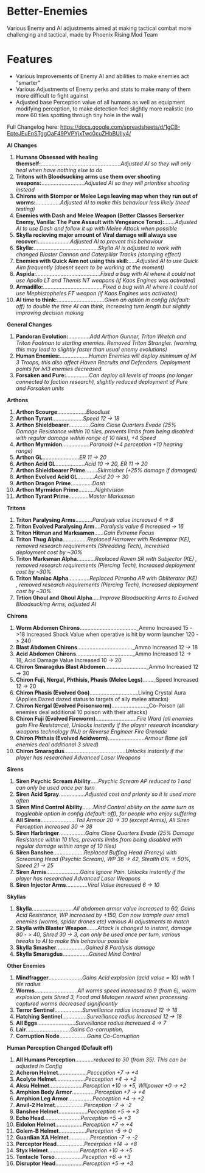 # Better-Enemies
Various Enemy and AI adjustments aimed at making tactical combat more challenging and tactical, made by Phoenix Rising Mod Team 

# Features
- Various Improvements of Enemy AI and abilities to make enemies act "smarter"
- Various Adjustments of Enemy perks and stats to make many of them more difficult to fight against
- Adjusted base Perception value of all humans as well as equipment modifying perception, to make detection feel slightly more realistic (no more 60 tiles spotting through tiny hole in the wall)

Full Changelog here: https://docs.google.com/spreadsheets/d/1gCB-EpteJEuEnSTggOaF49PVPYjxTwc0cuZHbBUIIy4/

**AI Changes**

1. **Humans Obsessed with healing themself:**...................................................._Adjusted AI so they will only heal when have nothing else to do_
2. **Tritons with Bloodsucking arms use them over shooting weapons:**............................_Adjusted AI so they will prioritise shooting instead_
3. **Chirons with Stomper or Melee Legs leaving map when they run out of worms:**................_Adjusted AI to make this behaviour less likely (need testing)_
4. **Enemies with Dash and Melee Weapon (Better Classes Berserker Enemy, Vanilla: The Pure Assault with Vengeance Torso):**......._Adjusted AI to use Dash and follow it up with Melee Attack when possible_
5. **Skylla recieving major amount of Viral damage will always use recover:**....................._Adjusted AI to prevent this behaviour_
6. **Skylla:**.........................................._Skylla AI is adjusted to work with changed Blaster Cannon and Caterpillar Tracks (stomping effect)_
7. **Enemies with Quick Aim not using this skill:**....._Adjusted AI to use Quick Aim frequently (doesnt seem to be working at the moment)_
8. **Aspida:**.........................................._Fixed a bug with AI where it could not use Apollo LT and Themis NT weapons (if Kaos Engines was activated)_
9. **Armadillo:**......................................._Fixed a bug with AI where it could not use Mephistopheles FT weapon (if Kaos Engines was activated)_
10. **AI time to think:**..............................._Given an option in config (default: off) to double the time AI can think, increasing turn length but slightly improving decision making_
	
**General Changes**

1. **Pandoran Evolution:**.............._Add Arthon Gunner, Triton Wretch and Triton Footman to starting enemies. Removed Triton Strangler. (warning, this may lead to slightly faster than usual enemy evolutions)_
2. **Human Enemies:**..................._Human Enemies will deploy minimum of lvl 3 Troops, this also affect Haven Recruits and Defenders. Deployment points for lvl3 enemies decreased._
3. **Forsaken and Pure:**..............._Can deploy all levels of troops (no longer connected to faction research), slightly reduced deployment of Pure and Forsaken units_
	
**Arthons**

1. **Arthon Scourge**..................._Bloodlust_
2. **Arthon Tyrant**...................._Speed 12 -> 18_
3. **Arthon Shieldbearer**.............._Gains Close Quarters Evade (25% Damage Resistance within 10 tiles, prevents limbs from being disabled with regular damage within range of 10 tiles), +4 Speed_
4. **Arthon Myrmidon**.................._Paranoid (+4 perception +10 hearing range)_
5. **Arthon GL**........................_ER 11 -> 20_
6. **Arthon Acid GL**..................._Acid 10 -> 20, ER 11 -> 20_
7. **Arthon Shieldbearer Prime**........_Skirmisher (+25% damage if damaged)_
8. **Arthon Evolved Acid GL**..........._Acid 20 -> 30_
9. **Arthon Dragon Prime**.............._Dash_
10. **Arthon Myrmidon Prime**..........._Nightvision_
11. **Arthon Tyrant Prime**............._Master Marksman_
	
**Tritons**

1. **Triton Paralysing Arms**..........._Paralysis value Increased 4 -> 8_
2. **Triton Evolved Paralysing Arm**...._Paralysis value 6 Increased -> 16_
3. **Triton Hitman and Marksamen**......_Gain Extreme Focus_
4. **Triton Thug Alpha**................_Replaced Harrower with Redemptor (KE), removed research requirements (Shredding Tech), Increased deployment cost by ~30%_
5. **Triton Marksman Alpha**............_Replaced Raven SR with Subjector (KE) , removed research requirements (Piercing Tech), Increased deployment cost by ~30%_
6. **Triton Maniac Alpha**.............._Replaced Pirranha AR with Obliterator (KE) , removed research requirements (Piercing Tech), Increased deployment cost by ~30%_
7. **Trtion Ghoul and Ghoul Alpha**....._Improve Bloodsucking Arms to Evolved Bloodsucking Arms, adjusted AI_ 
	
**Chirons**

1. **Worm Abdomen Chirons**....................................._Ammo Increased 15 ->18  Increased Shock Value when operative is hit by worm launcher 120 -> 240
2. **Blast Abdomen Chirons**...................................._Ammo Increased 12 -> 18
3. **Acid Abdomen Chirons**....................................._Ammo Increased 12 -> 18, Acid Damage Value Increased 10 -> 20
4. **Chiron Smaragdus Blast Abdomen**..........................._Ammo Increased 12 -> 30
5. **Chiron Fuji, Nergal, Phthisis, Phasis (Melee Legs)**......._Speed Increased 12 -> 20
6. **Chiron Phasis (Evolved Goo)**.............................._Living Crystal Aura (Applies Dazed dazed status to targets of ally melee attacks)
7. **Chiron Nergal (Evolved Poisonworm)**......................._Co-Poison (all enemies deal additional 10 poison with their attacks)
8. **Chiron Fuji (Evolved Fireworm)**..........................._Fire Ward (all enemies gain Fire Resistance), Unlocks instantly if the player research Incendiary weapons technology (NJ) or Reverse Engineer Fire Grenade_
9. **Chiron Phthsis (Evolved Acidworm)**........................_Armour Bane (all enemies deal additional 3 shred)_
10. **Chiron Smaragdus**........................................_Unlocks instantly if the player has researched Advanced Laser Weapons_
	
**Sirens**

1. **Siren Psychic Scream Ability**....._Psychic Scream AP reduced to 1 and can only be used once per turn_
2. **Siren Acid Spray**................._Adjusted cost and priority so it is used more often_
3. **Siren Mind Control Ability**......._Mind Control ability on the same turn as toggleable option in config (default: off), for people who enjoy suffering_
4. **All Sirens**......................._Tail Armour 20 -> 30 (except Armis), All Siren Perception increased 30 -> 38_
5. **Siren Harbringer**................._Gains Close Quarters Evade (25% Damage Resistance within 10 tiles, prevents limbs from being disabled with regular damage within range of 10 tiles)_
6. **Siren Banshee**...................._Replaced Buffing Head (Frenzy) with Screaming Head (Psychic Scream), WP 36 -> 42, Stealth 0% -> 50%, Speed 21 -> 25_
7. **Siren Armis**......................_Gains Ignore Pain. Unlocks instantly if the player has researched Advanced Laser Weapons_
8. **Siren Injector Arms**.............._Viral Value Increased 6 -> 10_
	
**Skyllas**

1. **Skylla**..........................._All abdomen armor value increased to 60, Gains Acid Resistance, WP increased by +150, Can now trample over small enemies (worms, spider drones etc) various AI adjustments to match_
2. **Skylla with Blaster Weapon**......._Attack is changed to instant, damage 80 - > 40, Shred 30 -> 3, can only be used once per turn, various tweaks to AI to make this behaviour possible_
3. **Skylla Smasher**..................._Gained 8 Paralysis damage_
4. **Skylla Smaragdus**................._Gained Mind Control_
	
**Other Enemies**

1. **Mindfragger**......................_Gains Acid explosion (acid value = 10) with 1 tile radius_
2. **Worms**............................_All worms speed increased to 9 (from 6), worm explosion gets Shred 3, Food and Mutagen reward when processing captured worms decreased significantly_
3. **Terror Sentinel**.................._Surveillance radius Increased 12 -> 18_
4. **Hatching Sentinel**................_Surveillance radius Increased 12 -> 18_
5. **All Eggs**........................._Surveillance radius Increased 4 -> 7_
6. **Lair**............................._Gains Co-corruption,_
7. **Corruption Node**.................._Gains Co-Corruption_
	
**Human Perception Changed (Default off)**

1. **All Humans Perception**............_reduced to 30 (from 35). This can be adjusted in Config_
2. **Acheron Helmet**..................._Pecception +7 -> +4_
3. **Acolyte Helmet**..................._Pecception +4 -> +2_
4. **Aksu Helmet**......................_Perception +10 -> +5, Willpower +0 -> +2_
5. **Amphion Body Armor**..............._Perception +7 -> +4_
6. **Amphion Leg Armor**................_Pecception +4 -> +2_
7. **Anvil-2 Helmet**..................._Perception -7 -> -2_
8. **Banshee Helmet**..................._Pecception +5 -> +3_
9. **Echo Head**........................_Perception +5 -> +3_
10. **Eidolon Helmet**.................._Perception +7 -> +4_
11. **Golem-B Helmet**.................._Perception -5 -> 0_
12. **Guardian XA Helmet**.............._Perception -7 -> -2_
13. **Perceptor Head**.................._Pecerption +14 -> +8_
14. **Styx Helmet**....................._Perception +10 -> +5_
15. **Tentacle Torso**.................._Peception +6 -> +3_
16. **Disruptor Head**.................._Perception +5 -> +3_
